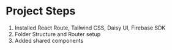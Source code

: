 # Project Steps

1. Installed React Route, Tailwind CSS, Daisy UI, Firebase SDK
2. Folder Structure and Router setup
3. Added shared components